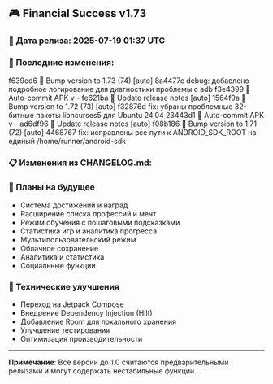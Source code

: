## 🎮 Financial Success v1.73

### 📅 Дата релиза: 2025-07-19 01:37 UTC

### 🔄 Последние изменения:
f639ed6 🔖 Bump version to 1.73 (74) [auto]
8a4477c debug: добавлено подробное логирование для диагностики проблемы с adb
f3e4399 📱 Auto-commit APK v -
fe621ba 📝 Update release notes [auto]
1564f9a 🔖 Bump version to 1.72 (73) [auto]
f32876d fix: убраны проблемные 32-битные пакеты libncurses5 для Ubuntu 24.04
23443d1 📱 Auto-commit APK v -
ad6df96 📝 Update release notes [auto]
f08b186 🔖 Bump version to 1.71 (72) [auto]
4468767 fix: исправлены все пути к ANDROID_SDK_ROOT на единый /home/runner/android-sdk

### 📋 Изменения из CHANGELOG.md:
### 🔮 Планы на будущее
- Система достижений и наград
- Расширение списка профессий и мечт
- Режим обучения с пошаговыми подсказками
- Статистика игр и аналитика прогресса
- Мультипользовательский режим
- Облачное сохранение
- Аналитика и статистика
- Социальные функции

### 🔧 Технические улучшения
- Переход на Jetpack Compose
- Внедрение Dependency Injection (Hilt)
- Добавление Room для локального хранения
- Улучшение тестирования
- Оптимизация производительности

---

**Примечание**: Все версии до 1.0 считаются предварительными релизами и могут содержать нестабильные функции.